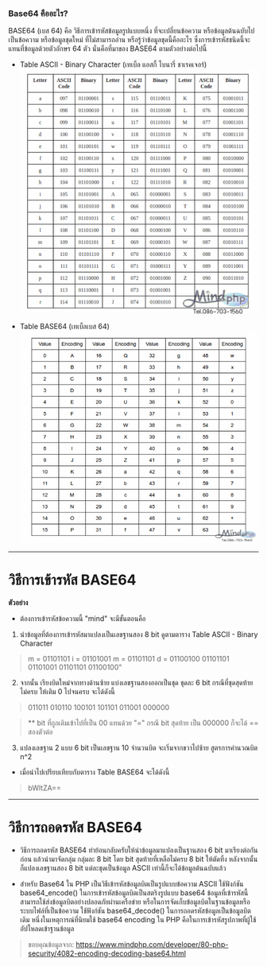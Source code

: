 ### **Base64 คืออะไร?**
BASE64 (เบส 64) คือ วิธีการเข้ารหัสข้อมูลรูปแบบหนึ่ง ที่จะเปลี่ยนข้อความ หรือข้อมูลต้นฉบับไปเป็นข้อความ หรือข้อมูลชุดใหม่ ที่ไม่สามารถอ่าน หรือรู้ว่าข้อมูลชุดนี้คืออะไร ซึ่งการเข้ารหัสชนิดนี้จะแทนที่ข้อมูลด้วยตัวอักษร 64 ตัว นั่นคือที่มาของ BASE64 ตามตัวอย่างต่อไปนี้

- Table ASCII - Binary Character (เทเบิ้ล แอสกี้ ไบนารี่ ชาเรคเจอร์)
![image](img/Table%20ASCII%20-%20Binary%20Character.png)

- Table BASE64  (เทเบิ้ลเบส 64)
![image](img/Table%20base64.png)

---

# **วิธีการเข้ารหัส BASE64**
__ตัวอย่าง__
- ต้องการเข้ารหัสข้อความนี้ "mind" จะมีขั้นตอนคือ
1. นําข้อมูลที่ต้องการเข้ารหัสมาแปลงเป็นเลขฐานสอง 8 bit ดูตามตาราง Table ASCII - Binary Character

> 
> m = 01101101
> i = 01101001
> m = 01101101
> d = 01100100
> 01101101    01101001    01101101     01100100"
> 

2. จากนั้น เรียงบิตใหม่จากทางด้านซ้าย แบ่งเลขฐานสองออกเป็นชุด ชุดละ 6 bit กรณีที่ชุดสุดท้ายไม่ครบ ให้เติม 0 ไปจนครบ จะได้ดังนี้

>011011  010110  100101  101101  011001  000000

>** bit ที่ถูกเติมเข้าไปที่เป็น 00 แทนด้วย "="
กรณี bit สุดท้าย เป็น 000000 ก็จะได้ == สองตัวต่อ

3. แปลงเลขฐาน 2 แบบ 6 bit เป็นเลขฐาน 10
จำนวนบิต จะเริ่มจากขวาไปซ้าย สูตรการคำนวณบิต n^2

- เมื่อนำไปเปรียบเทียบกับตาราง Table BASE64 จะได้ดังนี้
> bWltZA==

---

# **วิธีการถอดรหัส BASE64**
- วิธีการถอดรหัส BASE64 ทําย้อนกลับครับให้นําข้อมูลมาแปลงเป็นฐานสอง 6 bit มาเรียงต่อกันก่อน แล้วนํามาจัดกลุ่ม กลุ่มละ 8 bit โดย bit สุดท้ายที่เหลือไม่ครบ 8 bit ให้ตัดทิ้ง หลังจากนั้นก็แปลงเลขฐานสอง 8 bit แต่ละชุดเป็นข้อมูล ASCII เท่านี้ก็จะได้ข้อมูลต้นฉบับแล้ว

- สำหรับ Base64 ใน PHP เป็นวิธีเข้ารหัสข้อมูลบิตเป็นรูปแบบข้อความ ASCII ใช้ฟังก์ชัน base64_encode()
ในการเข้ารหัสข้อมูลบิตเป็นสตริงรูปแบบ base64 ข้อมูลที่เข้ารหัสนี้สามารถใช้ส่งข้อมูลบิตอย่างปลอดภัยผ่านเครือข่าย หรือในการจัดเก็บข้อมูลบิตในฐานข้อมูลหรือระบบไฟล์ที่เป็นข้อความ ใช้ฟังก์ชัน base64_decode() ในการถอดรหัสข้อมูลเป็นข้อมูลบิตเดิม หนึ่งในเหตุการณ์ที่นิยมใช้ base64 encoding ใน PHP คือในการเข้ารหัสรูปภาพที่ผู้ใช้อัปโหลดเข้าฐานข้อมูล
> ขอบคุณข้อมูลจาก: https://www.mindphp.com/developer/80-php-security/4082-encoding-decoding-base64.html